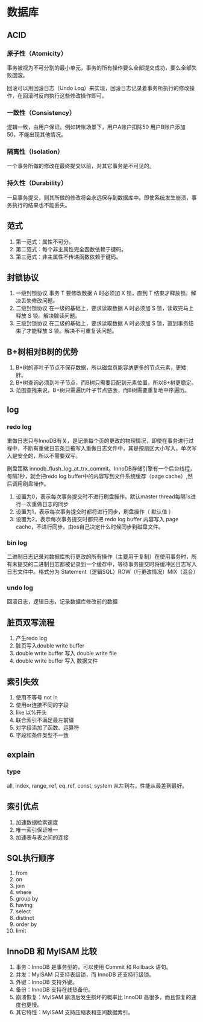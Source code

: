 # 数据库

## ACID

### 原子性（Atomicity）

事务被视为不可分割的最小单元，事务的所有操作要么全部提交成功，要么全部失败回滚。

回滚可以用回滚日志（Undo Log）来实现，回滚日志记录着事务所执行的修改操作，在回滚时反向执行这些修改操作即可。

### 一致性（Consistency）

逻辑一致，由用户保证。例如转账场景下，用户A账户扣除50 用户B账户添加50，不能出现其他情况。

### 隔离性（Isolation）

一个事务所做的修改在最终提交以前，对其它事务是不可见的。

### 持久性（Durability）

一旦事务提交，则其所做的修改将会永远保存到数据库中。即使系统发生崩溃，事务执行的结果也不能丢失。

## 范式

1. 第一范式：属性不可分。
2. 第二范式：每个非主属性完全函数依赖于键码。
3. 第三范式：非主属性不传递函数依赖于键码。

## 封锁协议

1. 一级封锁协议 事务 T 要修改数据 A 时必须加 X 锁，直到 T 结束才释放锁。解决丢失修改问题。
2. 二级封锁协议 在一级的基础上，要求读取数据 A 时必须加 S 锁，读取完马上释放 S 锁。解决脏读问题。
3. 三级封锁协议 在二级的基础上，要求读取数据 A 时必须加 S 锁，直到事务结束了才能释放 S 锁。解决不可重复读问题。

## B+树相对B树的优势

1. B+树的非叶子节点不保存数据，所以磁盘页能容纳更多的节点元素，更矮胖。
2. B+树查询必须到叶子节点，而B树只需要匹配到元素位置，所以B+树更稳定。
3. 范围查找来说，B+树只需遍历叶子节点链表，而B树需要重复地中序遍历。

## log

### redo log

重做日志只与InnoDB有关，是记录每个页的更改的物理情况，即使在事务进行过程中，不断有重做日志条目被写入重做日志文件中，其是按扇区大小写入，单次写入是安全的，所以不需要双写。

刷盘策略 innodb_flush_log_at_trx_commit。InnoDB存储引擎有一个后台线程，每隔1秒，就会把redo log buffer中的内容写到文件系统缓存（page cache）,然后调用刷盘操作。

1. 设置为0，表示每次事务提交时不进行刷盘操作。默认master thread每隔1s进行一次重做日志的同步
2. 设置为1，表示每次事务提交时都将进行同步，刷盘操作（ 默认值 ）
3. 设置为2，表示每次事务提交时都只把 redo log buffer 内容写入 page cache，不进行同步。由os自己决定什么时候同步到磁盘文件。

### bin log

二进制日志记录对数据库执行更改的所有操作（主要用于复制）在使用事务时，所有未提交的二进制日志都被记录到一个缓存中，等待事务提交时将缓冲区日志写入日志文件中。格式分为 Statement（逻辑SQL）ROW（行更改情况）MIX（混合）

### undo log

回滚日志，逻辑日志，记录数据库修改前的数据

## 脏页双写流程

1. 产生redo log
2. 脏页写入double write buffer
3. double write buffer 写入 double write file
4. double write buffer 写入 数据文件

## 索引失效

1. 使用不等号 not in
2. 使用or连接不同的字段
3. like 以%开头
4. 联合索引不满足最左前缀
5. 对字段添加了函数、运算符
6. 字段和条件类型不一致

## explain

### type

all, index, range, ref, eq_ref, const, system 从左到右，性能从最差到最好。

## 索引优点

1. 加速数据检索速度
2. 唯一索引保证唯一
3. 加速表与表之间的连接

## SQL执行顺序

1. from
2. on
3. join
4. where
5. group by
6. having
7. select
8. distinct
9. order by
10. limit

## InnoDB 和 MyISAM 比较

1. 事务：InnoDB 是事务型的，可以使用 Commit 和 Rollback 语句。
2. 并发：MyISAM 只支持表级锁，而 InnoDB 还支持行级锁。
3. 外键：InnoDB 支持外键。
4. 备份：InnoDB 支持在线热备份。
5. 崩溃恢复：MyISAM 崩溃后发生损坏的概率比 InnoDB 高很多，而且恢复的速度也更慢。
6. 其它特性：MyISAM 支持压缩表和空间数据索引。